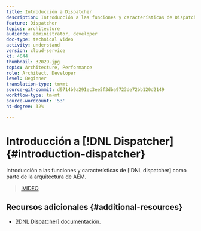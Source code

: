 ```yaml
---
title: Introducción a Dispatcher
description: Introducción a las funciones y características de Dispatcher como parte de la arquitectura de AEM.
feature: Dispatcher
topics: architecture
audience: administrator, developer
doc-type: technical video
activity: understand
version: cloud-service
kt: 4644
thumbnail: 32029.jpg
topic: Architecture, Performance
role: Architect, Developer
level: Beginner
translation-type: tm+mt
source-git-commit: d9714b9a291ec3ee5f3dba9723de72bb120d2149
workflow-type: tm+mt
source-wordcount: '53'
ht-degree: 32%

---
```



# Introducción a [!DNL Dispatcher] {#introduction-dispatcher}

Introducción a las funciones y características de [!DNL dispatcher] como parte de la arquitectura de AEM.

>[!VIDEO](https://video.tv.adobe.com/v/32029/?quality=12&learn=on)

## Recursos adicionales {#additional-resources}

* [[!DNL Dispatcher] documentación.](https://docs.adobe.com/content/help/es-ES/experience-manager-dispatcher/using/dispatcher.html)